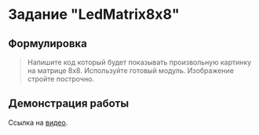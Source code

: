 #  Задание "LedMatrix8x8"

## Формулировка

> Напишите код который будет показывать произвольную картинку на матрице 8x8. Используйте готовый модуль. Изображение стройте построчно.

## Демонстрация работы

Ссылка на [видео](https://drive.google.com/file/d/17gP-w4Iwon_1BYkz15xMKGEm1wl94-eg/view?usp=sharing).
